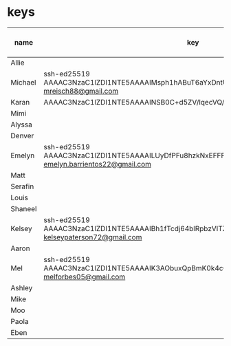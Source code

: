# keys

| name | key | done (for kelly) |
|---|---|---|
| Allie | | no |
| Michael | ssh-ed25519 AAAAC3NzaC1lZDI1NTE5AAAAIMsph1hABuT6aYxDntUAQmfmHp2kghrTZjbLkn5AhFfP mreisch88@gmail.com | yes |
| Karan |AAAAC3NzaC1lZDI1NTE5AAAAINSB0C+d5ZV/lqecVQ/AjHMRxLfc+RJzwPKRmbXMDRNp | no |
| Mimi | | no |
| Alyssa | | no |
| Denver | | no |
| Emelyn | ssh-ed25519 AAAAC3NzaC1lZDI1NTE5AAAAILUyDfPFu8hzkNxEFFFZmRLR38RMgoEoeXvw7KxGTIB8 emelyn.barrientos22@gmail.com | no |
| Matt | | no |ssh-ed25519 AAAAC3NzaC1lZDI1NTE5AAAAID9D/RxcogLj4v/Eg3MyQjkeNlhSLHFEUozllb7tLigf mattjob@me.com
| Serafin | | no |
| Louis | | no |
| Shaneel | | no |
| Kelsey | ssh-ed25519 AAAAC3NzaC1lZDI1NTE5AAAAIBh1fTcdj64blRpbzVlTZpPBismWkIt32JJLVKtbJuv/ kelseypaterson72@gmail.com | no |
| Aaron | | no |
| Mel | ssh-ed25519 AAAAC3NzaC1lZDI1NTE5AAAAIK3AObuxQpBmK0k4cO870nL2d61w1GwFBb0tP7SKkYZb melforbes05@gmail.com | no |
| Ashley | | no |
| Mike | | no |
| Moo | | no |
| Paola | | no |
| Eben | | no |
